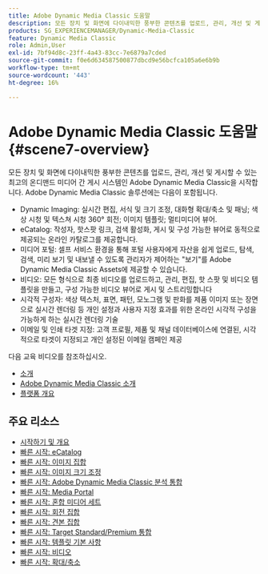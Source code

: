 ```yaml
---
title: Adobe Dynamic Media Classic 도움말
description: 모든 장치 및 화면에 다이내믹한 풍부한 콘텐츠를 업로드, 관리, 개선 및 게시할 수 있는 최고의 온디맨드 미디어 간 게시 시스템인 Adobe Dynamic Media Classic을 시작합니다.
products: SG_EXPERIENCEMANAGER/Dynamic-Media-Classic
feature: Dynamic Media Classic
role: Admin,User
exl-id: 7bf94d8c-23ff-4a43-83cc-7e6879a7cded
source-git-commit: f0e6d634587500877dbcd9e56bcfca105a6e6b9b
workflow-type: tm+mt
source-wordcount: '443'
ht-degree: 16%

---
```


# Adobe Dynamic Media Classic 도움말 {#scene7-overview}

모든 장치 및 화면에 다이내믹한 풍부한 콘텐츠를 업로드, 관리, 개선 및 게시할 수 있는 최고의 온디맨드 미디어 간 게시 시스템인 Adobe Dynamic Media Classic을 시작합니다. Adobe Dynamic Media Classic 솔루션에는 다음이 포함됩니다.

* Dynamic Imaging: 실시간 편집, 서식 및 크기 조정, 대화형 확대/축소 및 패닝; 색상 시청 및 텍스쳐 시청 360° 회전; 이미지 템플릿; 멀티미디어 뷰어.
* eCatalog: 작성자, 핫스팟 링크, 검색 활성화, 게시 및 구성 가능한 뷰어로 동적으로 제공되는 온라인 카탈로그를 제공합니다.
* 미디어 포털: 셀프 서비스 환경을 통해 포털 사용자에게 자산을 쉽게 업로드, 탐색, 검색, 미리 보기 및 내보낼 수 있도록 관리자가 제어하는 &quot;보기&quot;를 Adobe Dynamic Media Classic Assets에 제공할 수 있습니다.
* 비디오: 모든 형식으로 최종 비디오를 업로드하고, 관리, 편집, 핫 스팟 및 비디오 템플릿을 만들고, 구성 가능한 비디오 뷰어로 게시 및 스트리밍합니다
* 시각적 구성자: 색상 텍스처, 표면, 패턴, 모노그램 및 판화를 제품 이미지 또는 장면으로 실시간 렌더링 등 개인 설정과 사용자 지정 효과를 위한 온라인 시각적 구성을 가능하게 하는 실시간 렌더링 기술
* 이메일 및 인쇄 타겟 지정: 고객 프로필, 제품 및 채널 데이터베이스에 연결된, 시각적으로 타겟이 지정되고 개인 설정된 이메일 캠페인 제공

다음 교육 비디오를 참조하십시오.

* [소개](https://s7d5.scene7.com/s7viewers/html5/VideoViewer.html?videoserverurl=https://s7d5.scene7.com/is/content/&amp;emailurl=https://s7d5.scene7.com/s7/emailFriend&amp;serverUrl=https://s7d5.scene7.com/is/image/&amp;config=Scene7SharedAssets/Universal_HTML5_Video&amp;contenturl=https://s7d5.scene7.com/skins/&amp;asset=S7tutorials/570_Introduction_converted%20renamed_Getting%20Started-AVS)
* [Adobe Dynamic Media Classic 소개](https://s7d5.scene7.com/s7viewers/html5/VideoViewer.html?videoserverurl=https://s7d5.scene7.com/is/content/&amp;emailurl=https://s7d5.scene7.com/s7/emailFriend&amp;serverUrl=https://s7d5.scene7.com/is/image/&amp;config=Scene7SharedAssets/Universal_HTML5_Video&amp;contenturl=https://s7d5.scene7.com/skins/&amp;asset=S7tutorials/577_What%20is%20Scene7_converted%20renamed_Getting%20Started-AVS)
* [플랫폼 개요](https://s7d5.scene7.com/s7viewers/html5/VideoViewer.html?videoserverurl=https://s7d5.scene7.com/is/content/&amp;emailurl=https://s7d5.scene7.com/s7/emailFriend&amp;serverUrl=https://s7d5.scene7.com/is/image/&amp;config=Scene7SharedAssets/Universal_HTML5_Video&amp;contenturl=https://s7d5.scene7.com/skins/&amp;asset=S7tutorials/572_Platform%20Overview_converted%20renamed_Getting%20Started-AVS)

## 주요 리소스

* [시작하기 및 개요](/help/dmc-platform-overview.md)
* [빠른 시작: eCatalog](/help/quick-start-ecatalog.md)
* [빠른 시작: 이미지 집합](/help/quick-start-image-sets.md)
* [빠른 시작: 이미지 크기 조정](/help/quick-start-image-sizing.md)
* [빠른 시작: Adobe Dynamic Media Classic 분석 통합](/help/quick-start-integrating-dmc-analytics.md)
* [빠른 시작: Media Portal](/help/quick-start-media-portal-administration.md)
* [빠른 시작: 혼합 미디어 세트](/help/quick-start-mixed-media-sets.md)
* [빠른 시작: 회전 집합](/help/quick-start-spin-sets.md)
* [빠른 시작: 견본 집합](/help/quick-start-swatch-sets.md)
* [빠른 시작: Target Standard/Premium 통합](/help/quick-start-target-integration.md)
* [빠른 시작: 템플릿 기본 사항](/help/quick-start-template-basics.md)
* [빠른 시작: 비디오](/help/quick-start-video.md)
* [빠른 시작: 확대/축소](/help/quick-start-zoom.md)
